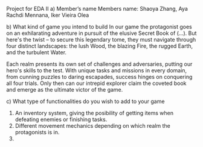 Project for EDA II
a) Member’s name
Members name: Shaoya Zhang, Aya Rachdi Mennana, Iker Vieira Olea

b) What kind of game you intend to build
In our game the protagonist goes on an exhilarating adventure in pursuit of the elusive Secret Book of (...). But here's the twist – to secure this legendary tome, they must navigate through four distinct landscapes: the lush Wood, the blazing Fire, the rugged Earth, and the turbulent Water.

Each realm presents its own set of challenges and adversaries, putting our hero's skills to the test. With unique tasks and missions in every domain, from cunning puzzles to daring escapades, success hinges on conquering all four trials. Only then can our intrepid explorer claim the coveted book and emerge as the ultimate victor of the game.


c) What type of functionalities do you wish to add to your game
1. An inventory system, giving the posibility of getting items when defeating enemies or finishing tasks. 
2. Different movement mechanics depending on which realm the protagonists is in.
3. 
